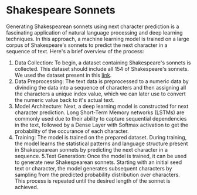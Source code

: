 # Shakespeare Sonnets

Generating Shakespearean sonnets using next character prediction is a fascinating application of natural language processing and deep learning techniques. In this approach, a machine learning model is trained on a large corpus of Shakespeare's sonnets to predict the next character in a sequence of text. Here's a brief overview of the process:

1. Data Collection: To begin, a dataset containing Shakespeare's sonnets is collected. This dataset should include all 154 of Shakespeare's sonnets. We used the dataset present in this [link](https://storage.googleapis.com/download.tensorflow.org/data/shakespeare.txt).
2. Data Preprocessing: The text data is preprocessed to a numeric data by divinding the data into a sequence of characters and then assigning all the characters a unique index value, which we can later use to convert the numeric value back to it's actual text. 
3. Model Architecture: Next, a deep learning model is constructed for next character prediction. Long Short-Term Memory networks (LSTMs) are commonly used due to their ability to capture sequential dependencies in the text, followed by a Dense Layer with Softmax activation to get the probability of the occurance of each character.
4. Training: The model is trained on the prepared dataset. During training, the model learns the statistical patterns and language structure present in Shakespearean sonnets by predicting the next character in a sequence.
5.Text Generation: Once the model is trained, it can be used to generate new Shakespearean sonnets. Starting with an initial seed text or character, the model generates subsequent characters by sampling from the predicted probability distribution over characters. This process is repeated until the desired length of the sonnet is achieved. 

